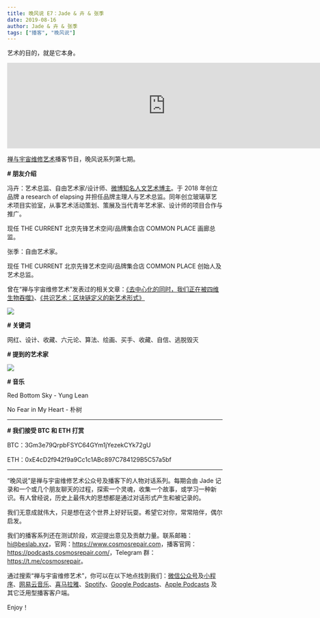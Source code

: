 ```yaml
---
title: 晚风说 E7：Jade & 卉 & 张季
date: 2019-08-16
author: Jade & 卉 & 张季
tags: ["播客", "晚风说"]
---
```


艺术的目的，就是它本身。

<!--more-->

<iframe src="https://fireside.fm/player/v2/trfV16OE+OY711xfD?theme=light" width="740" height="200" frameborder="0" scrolling="no"></iframe>

[禅与宇宙维修艺术](https://www.cosmosrepair.com)播客节目，晚风说系列第七期。

**# 朋友介绍**

冯卉：艺术总监、自由艺术家/设计师、[微博知名人文艺术博主](https://weibo.com/pinkymegni)。于 2018 年创立品牌 a research of elapsing 并担任品牌主理人与艺术总监。同年创立玻璃草艺术项目实验室，从事艺术活动策划、策展及当代青年艺术家、设计师的项目合作与推广。 

现任 THE CURRENT 北京先锋艺术空间/品牌集合店 COMMON PLACE 画廊总监。

张季：自由艺术家。

现任 THE CURRENT 北京先锋艺术空间/品牌集合店 COMMON PLACE 创始人及艺术总监。

曾在“禅与宇宙维修艺术”发表过的相关文章：[《去中心化的同时，我们正在被四维生物吞噬》](https://mp.weixin.qq.com/s?__biz=MzA5Nzk4MDMxMg==&mid=2247483677&idx=1&sn=95ab8cedaf20635c61148a19e1b1b3ae&chksm=9099dbeaa7ee52fcf0b03c592d3cbbce087bc35021b939986cbbc874f1db681910fec3410036&token=1313424014&lang=zh_CN#rd)、[《共识艺术：区块链定义的新艺术形式》](https://mp.weixin.qq.com/s?__biz=MzA5Nzk4MDMxMg==&mid=2247483687&idx=1&sn=4aaa296dadbe941e88364ea3977554e1&chksm=9099dbd0a7ee52c6948c272a9bc284837f8958a4384898c45e1a848f4bca043ef0062aa1fa64&token=1313424014&lang=zh_CN#rd)

![](http://ww3.sinaimg.cn/large/006tNc79ly1g60gv46gh0j312u0rqb29.jpg)

**# 关键词**

网红、设计、收藏、六元论、算法、绘画、买手、收藏、自信、逃脱毁灭

**# 提到的艺术家**

![](http://ww3.sinaimg.cn/large/006tNc79ly1g60gxej97vj30u05c84r1.jpg)

**# 音乐**

Red Bottom Sky - Yung Lean

No Fear in My Heart - 朴树

- - - - - 

**# 我们接受 BTC 和 ETH 打赏**

BTC：3Gm3e79QrpbFSYC64GYm1jYezekCYk72gU

ETH：0xE4cD2f942f9a9Cc1c1ABc897C784129B5C57a5bf

- - - - - 

“晚风说”是禅与宇宙维修艺术公众号及播客下的人物对话系列。每期会由 Jade 记录和一个或几个朋友聊天的过程，探索一个灵魂，收集一个故事，或学习一种新识。有人曾经说，历史上最伟大的思想都是通过对话形式产生和被记录的。

我们无意成就伟大，只是想在这个世界上好好玩耍。希望它对你，常常陪伴，偶尔启发。

我们的播客系列还在测试阶段，欢迎提出意见及贡献力量。联系邮箱：<hi@beslab.xyz>，官网：<https://www.cosmosrepair.com>，播客官网：<https://podcasts.cosmosrepair.com/>，Telegram 群：<https://t.me/cosmosrepair>。

通过搜索“禅与宇宙维修艺术”，你可以在以下地点找到我们：[微信公众号](https://cosmosrepair-1257028016.cos.ap-beijing.myqcloud.com/2019-08-04-qrcode_for_gh_9a7e409c3696_430.jpg)及[小程序](https://cosmosrepair-1257028016.cos.ap-beijing.myqcloud.com/2019-08-04-gh_ec0187a9be05_430.jpg)、[网易云音乐](https://music.163.com/#/djradio?id=793651380)、[喜马拉雅](https://www.ximalaya.com/zhubo/182662946/)、[Spotify](https://open.spotify.com/show/5SfJxMPMoqbGc2zG8ouiuD?si=QcavW9VXQiKTkTuBuWU8nA)、[Google Podcasts](https://podcasts.google.com/?feed=aHR0cHM6Ly9wb2RjYXN0cy5jb3Ntb3NyZXBhaXIuY29tL3Jzcw%3D%3D)、[Apple Podcasts](https://podcasts.apple.com/podcast/id1475254987) 及其它泛用型播客客户端。

Enjoy！